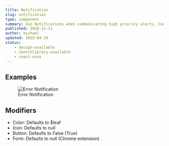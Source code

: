 ```yaml
---
title: Notification
slug: notification
type: component
summary: Use Notifications when communicating high priority alerts. Content might include saving, or error messaging. It is important to specify which of these the content of the notification falls under in order to choose the correct color and icon. A small Text or Icon button can be added to single line Notifications except in the Chrome Extension Form. For lower priority alerts, use the Snackbar component.
published: 2018-12-11
author: michael
updated: 2019-04-19
status:
    - design-available
    - sketchlibrary-available
    - react-none
---
```


##  Examples

<figure>
    <img src="/static/images/notification-error.png" alt="Error Notification">
    <figcaption>Error Notification</figcaption>
</figure>

## Modifiers
* Color: Defaults to $leaf
* Icon: Defaults to null
* Button: Defaults to False (True)
* Form: Defaults to null (Chrome extension)